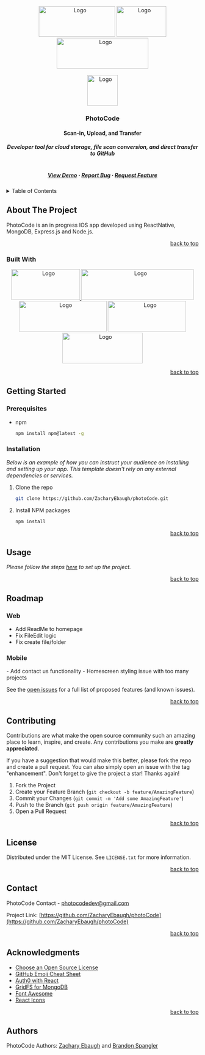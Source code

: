 <!-- Improved compatibility of back to top link: See: https://github.com/othneildrew/Best-README-Template/pull/73 -->
<a name="readme-top"></a>
<!--
*** Thanks for checking out the Best-README-Template. If you have a suggestion
*** that would make this better, please fork the repo and create a pull request
*** or simply open an issue with the tag "enhancement".
*** Don't forget to give the project a star!
*** Thanks again! Now go create something AMAZING! :D
-->



<!-- PROJECT SHIELDS -->
<!--
*** I'm using markdown "reference style" links for readability.
*** Reference links are enclosed in brackets [ ] instead of parentheses ( ).
*** See the bottom of this document for the declaration of the reference variables
*** for contributors-url, forks-url, etc. This is an optional, concise syntax you may use.
*** https://www.markdownguide.org/basic-syntax/#reference-style-links
-->
<div align="center">
  <img src="https://img.shields.io/github/contributors/ZacharyEbaugh/photoCode.svg?style=for-the-badge" alt="Logo" width="200" height="80">
  <img src="https://img.shields.io/github/forks/ZacharyEbaugh/photoCode.svg?style=for-the-badge" alt="Logo" width="130" height="80">
  <img src="https://img.shields.io/github/license/ZacharyEbaugh/photoCode.svg?style=for-the-badge" alt="Logo" width="240" height="80">
</div>

<!-- PROJECT LOGO -->

<br />
<div align="center">
  <a href="https://github.com/ZacharyEbaugh/photoCode">
    <img src="https://user-images.githubusercontent.com/69406106/219903509-dda0cf03-2625-4f51-bd96-17de86d4d6f3.png" alt="Logo" width="80" height="80">
    
  </a>

  <h3 align="center">PhotoCode</h3>

  <p align="center">
    <h4>
      Scan-in, Upload, and Transfer
    <h4>
    <h5>
      Developer tool for cloud
      storage, file scan
      conversion, and direct
      transfer to GitHub
    <h5>
    <br />
    <a href="https://github.com/ZacharyEbaugh/photoCode">View Demo</a>
    ·
    <a href="https://github.com/ZacharyEbaugh/photoCode/issues">Report Bug</a>
    ·
    <a href="https://github.com/ZacharyEbaugh/photoCode/issues">Request Feature</a>
  </p>
</div>



<!-- TABLE OF CONTENTS -->
<details>
  <summary>Table of Contents</summary>
  <ol>
    <li>
      <a href="#about-the-project">About The Project</a>
      <ul>
        <li><a href="#built-with">Built With</a></li>
      </ul>
    </li>
    <li>
      <a href="#getting-started">Getting Started</a>
      <ul>
        <li><a href="#prerequisites">Prerequisites</a></li>
        <li><a href="#installation">Installation</a></li>
      </ul>
    </li>
    <li><a href="#usage">Usage</a></li>
    <li><a href="#roadmap">Roadmap</a></li>
    <li><a href="#contributing">Contributing</a></li>
    <li><a href="#license">License</a></li>
    <li><a href="#contact">Contact</a></li>
    <li><a href="#acknowledgments">Acknowledgments</a></li>
  </ol>
</details>



<!-- ABOUT THE PROJECT -->
## About The Project

<!-- [![Product Name Screen Shot][product-screenshot]](https://example.com) -->

PhotoCode is an in progress IOS app developed using ReactNative, MongoDB, Express.js and Node.js.

<p align="right"><a href="#readme-top">back to top</a></p>

      
### Built With
<div align="center">
  <a href="https://reactjs.org/"><img src="https://img.shields.io/badge/React-20232A?style=for-the-badge&logo=react&logoColor=61DAFB" alt="Logo" width="180" height="80"> </a>
  <a href="https://reactnative.dev"><img src="https://img.shields.io/badge/react_native-%2320232a.svg?style=for-the-badge&logo=react&logoColor=%2361DAFB" alt="Logo" width="295" height="80"></a>
  <a href="https://www.mongodb.com"><img src="https://img.shields.io/badge/MongoDB-%234ea94b.svg?style=for-the-badge&logo=mongodb&logoColor=white" alt="Logo" width="230" height="80"></a>
  <a href="https://nodejs.org/en/"><img src="https://img.shields.io/badge/Node.js-43853d.svg?style=for-the-badge&logo=node.js&logoColor=white" alt="Logo" width="205" height="80"></a>
  <a href="https://expressjs.com"><img src="https://img.shields.io/badge/Express.js-404d59.svg?style=for-the-badge" alt="Logo" width="210" height="80"></a>
</div>

<p align="right"><a href="#readme-top">back to top</a></p>


<!-- GETTING STARTED -->
## Getting Started

### Prerequisites

* npm
  ```sh
  npm install npm@latest -g
  ```

### Installation

_Below is an example of how you can instruct your audience on installing and setting up your app. This template doesn't rely on any external dependencies or services._

1. Clone the repo
   ```sh
   git clone https://github.com/ZacharyEbaugh/photoCode.git
   ```
3. Install NPM packages
   ```sh
   npm install
   ```

<p align="right"><a href="#readme-top">back to top</a></p>



<!-- USAGE EXAMPLES -->
## Usage

_Please follow the steps [here](Mobile/src/projectSetup.md) to set up the project._

<p align="right"><a href="#readme-top">back to top</a></p>



<!-- ROADMAP -->
## Roadmap
      
### Web
- Add ReadMe to homepage
- Fix FileEdit logic
- Fix create file/folder
      
<h3>Mobile</h3>
- Add contact us functionality
- Homescreen styling issue with too many projects


See the [open issues](https://github.com/ZacharyEbaugh/photoCode/issues) for a full list of proposed features (and known issues).

<p align="right"><a href="#readme-top">back to top</a></p>



<!-- CONTRIBUTING -->
## Contributing

Contributions are what make the open source community such an amazing place to learn, inspire, and create. Any contributions you make are **greatly appreciated**.

If you have a suggestion that would make this better, please fork the repo and create a pull request. You can also simply open an issue with the tag "enhancement".
Don't forget to give the project a star! Thanks again!

1. Fork the Project
2. Create your Feature Branch (`git checkout -b feature/AmazingFeature`)
3. Commit your Changes (`git commit -m 'Add some AmazingFeature'`)
4. Push to the Branch (`git push origin feature/AmazingFeature`)
5. Open a Pull Request

<p align="right"><a href="#readme-top">back to top</a></p>


<!-- LICENSE -->
## License

Distributed under the MIT License. See `LICENSE.txt` for more information.

<p align="right"><a href="#readme-top">back to top</a></p>



<!-- CONTACT -->
## Contact

PhotoCode Contact - photocodedev@gmail.com

Project Link: [https://github.com/ZacharyEbaugh/photoCode](https://github.com/ZacharyEbaugh/photoCode)

<p align="right"><a href="#readme-top">back to top</a></p>



<!-- ACKNOWLEDGMENTS -->
## Acknowledgments
* [Choose an Open Source License](https://choosealicense.com)
* [GitHub Emoji Cheat Sheet](https://www.webpagefx.com/tools/emoji-cheat-sheet)
* [Auth0 with React](https://auth0.com/docs/api/authentication)
* [GridFS for MongoDB](https://www.mongodb.com/docs/manual/core/gridfs/)
* [Font Awesome](https://fontawesome.com)
* [React Icons](https://react-icons.github.io/react-icons/search)

<p align="right"><a href="#readme-top">back to top</a></p>



<!-- MARKDOWN LINKS & IMAGES -->
<!-- https://www.markdownguide.org/basic-syntax/#reference-style-links -->
[contributors-shield]: https://img.shields.io/github/contributors/ZacharyEbaugh/photoCode.svg?style=for-the-badge
[contributors-url]: https://github.com/ZacharyEbaugh/photoCode/graphs/contributors
[forks-shield]: https://img.shields.io/github/forks/ZacharyEbaugh/photoCode.svg?style=for-the-badge
[forks-url]: https://github.com/ZacharyEbaugh/photoCode/network/members
[stars-shield]: https://img.shields.io/github/stars/othneildrew/Best-README-Template.svg?style=for-the-badge
[stars-url]: https://github.com/ZacharyEbaugh/photoCode/stargazers
[issues-shield]: https://img.shields.io/github/ZacharyEbaugh/photoCode.svg?style=for-the-badge
[issues-url]: https://github.com/ZacharyEbaugh/photoCode/issues
[license-shield]: https://img.shields.io/github/license/ZacharyEbaugh/photoCode.svg?style=for-the-badge
[license-url]: https://github.com/ZacharyEbaugh/photoCode/blob/master/LICENSE.MD
[linkedin-shield]: https://img.shields.io/badge/-LinkedIn-black.svg?style=for-the-badge&logo=linkedin&colorB=555
[linkedin-url]: https://linkedin.com/in/photoCode
<!-- [product-screenshot]: images/screenshot.png -->


[React.js]: https://img.shields.io/badge/React-20232A?style=for-the-badge&logo=react&logoColor=61DAFB
[React-url]: https://reactjs.org/
[React-Native.js]: https://img.shields.io/badge/react_native-%2320232a.svg?style=for-the-badge&logo=react&logoColor=%2361DAFB
[React-Native-url]: https://reactnative.dev
[MongoDB]: https://img.shields.io/badge/MongoDB-%234ea94b.svg?style=for-the-badge&logo=mongodb&logoColor=white
[MongoDB-url]: https://www.mongodb.com
[Node.js]: https://img.shields.io/badge/node.js-6DA55F?style=for-the-badge&logo=node.js&logoColor=white
[Node-url]: https://nodejs.org/en/
[Express.js]: https://img.shields.io/badge/express.js-%23404d59.svg?style=for-the-badge&logo=express&logoColor=%2361DAFB
[Express-url]: https://expressjs.com


## Authors
  PhotoCode Authors: [Zachary Ebaugh](https://github.com/ZacharyEbaugh) and [Brandon Spangler](https://github.com/brandonspangler2)